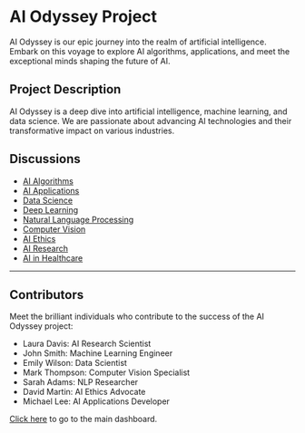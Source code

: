 # AI Odyssey Project

AI Odyssey is our epic journey into the realm of artificial intelligence. Embark on this voyage to explore AI algorithms, applications, and meet the exceptional minds shaping the future of AI.

## Project Description

AI Odyssey is a deep dive into artificial intelligence, machine learning, and data science. We are passionate about advancing AI technologies and their transformative impact on various industries.

## Discussions

- [AI Algorithms](aiodyssey-algorithms.md)
- [AI Applications](aiodyssey-applications.md)
- [Data Science](aiodyssey-datascience.md)
- [Deep Learning](aiodyssey-deeplearning.md)
- [Natural Language Processing](aiodyssey-nlp.md)
- [Computer Vision](aiodyssey-computervision.md)
- [AI Ethics](aiodyssey-ethics.md)
- [AI Research](aiodyssey-research.md)
- [AI in Healthcare](aiodyssey-healthcare.md)

---

## Contributors

Meet the brilliant individuals who contribute to the success of the AI Odyssey project:

- Laura Davis: AI Research Scientist
- John Smith: Machine Learning Engineer
- Emily Wilson: Data Scientist
- Mark Thompson: Computer Vision Specialist
- Sarah Adams: NLP Researcher
- David Martin: AI Ethics Advocate
- Michael Lee: AI Applications Developer

[Click here](README.md) to go to the main dashboard.
